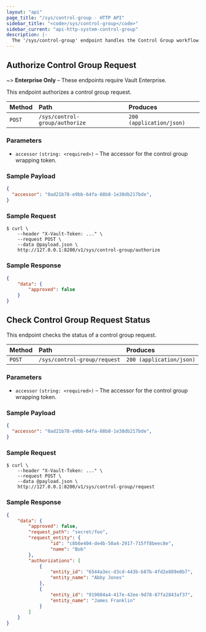 ```yaml
---
layout: "api"
page_title: "/sys/control-group - HTTP API"
sidebar_title: "<code>/sys/control-group</code>"
sidebar_current: "api-http-system-control-group"
description: |-
  The '/sys/control-group' endpoint handles the Control Group workflow.
---
```


## Authorize Control Group Request

~> **Enterprise Only** – These endpoints require Vault Enterprise.

This endpoint authorizes a control group request.

| Method   | Path                           | Produces               |
| :------- | :----------------------------- | :--------------------- |
| `POST`   | `/sys/control-group/authorize`   | `200 (application/json)`     |

### Parameters

- `accessor` `(string: <required>)` – The accessor for the control group wrapping token.

### Sample Payload

```json
{
  "accessor": "0ad21b78-e9bb-64fa-88b8-1e38db217bde",
}
```

### Sample Request

```
$ curl \
    --header "X-Vault-Token: ..." \
    --request POST \
    --data @payload.json \
    http://127.0.0.1:8200/v1/sys/control-group/authorize
```

### Sample Response

```json
{
    "data": {
        "approved": false
    }
}
```

## Check Control Group Request Status

This endpoint checks the status of a control group request.

| Method   | Path                           | Produces               |
| :------- | :----------------------------- | :--------------------- |
| `POST`   | `/sys/control-group/request`   | `200 (application/json)`     |

### Parameters

- `accessor` `(string: <required>)` – The accessor for the control group wrapping token.

### Sample Payload

```json
{
  "accessor": "0ad21b78-e9bb-64fa-88b8-1e38db217bde",
}
```

### Sample Request

```
$ curl \
    --header "X-Vault-Token: ..." \
    --request POST \
    --data @payload.json \
    http://127.0.0.1:8200/v1/sys/control-group/request
```

### Sample Response

```json
{
    "data": {
        "approved": false,
        "request_path": "secret/foo",
        "request_entity": {
                "id": "c8b6e404-de4b-50a4-2917-715ff8beec8e",
                "name": "Bob"
        },
        "authorizations": [
            {
                "entity_id": "6544a3ec-d3cd-443b-b87b-4fd2e889e0b7",
                "entity_name": "Abby Jones"
            },
            {
                "entity_id": "919084a4-417e-42ee-9d78-87fa2843af37",
                "entity_name": "James Franklin"
            }
        ]
    }
}
```
